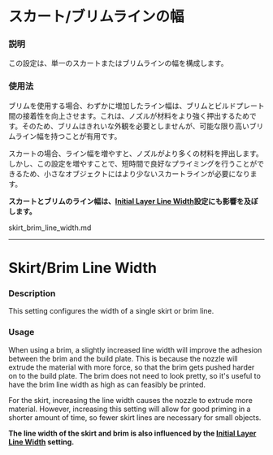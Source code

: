 スカート/ブリムラインの幅
====
### **説明**
この設定は、単一のスカートまたはブリムラインの幅を構成します。

### **使用法**
ブリムを使用する場合、わずかに増加したライン幅は、ブリムとビルドプレート間の接着性を向上させます。これは、ノズルが材料をより強く押出するためです。そのため、ブリムはきれいな外観を必要としませんが、可能な限り高いブリムライン幅を持つことが有用です。

スカートの場合、ライン幅を増やすと、ノズルがより多くの材料を押出します。しかし、この設定を増やすことで、短時間で良好なプライミングを行うことができるため、小さなオブジェクトにはより少ないスカートラインが必要になります。

**スカートとブリムのライン幅は、[Initial Layer Line Width](initial_layer_line_width_factor.md)設定にも影響を及ぼします。**


skirt_brim_line_width.md

------

Skirt/Brim Line Width
====
### **Description**
This setting configures the width of a single skirt or brim line.

### **Usage**
When using a brim, a slightly increased line width will improve the adhesion between the brim and the build plate. This is because the nozzle will extrude the material with more force, so that the brim gets pushed harder on to the build plate. The brim does not need to look pretty, so it's useful to have the brim line width as high as can feasibly be printed.

For the skirt, increasing the line width causes the nozzle to extrude more material. However, increasing this setting will allow for good priming in a shorter amount of time, so fewer skirt lines are necessary for small objects.

**The line width of the skirt and brim is also influenced by the [Initial Layer Line Width](initial_layer_line_width_factor.md) setting.**